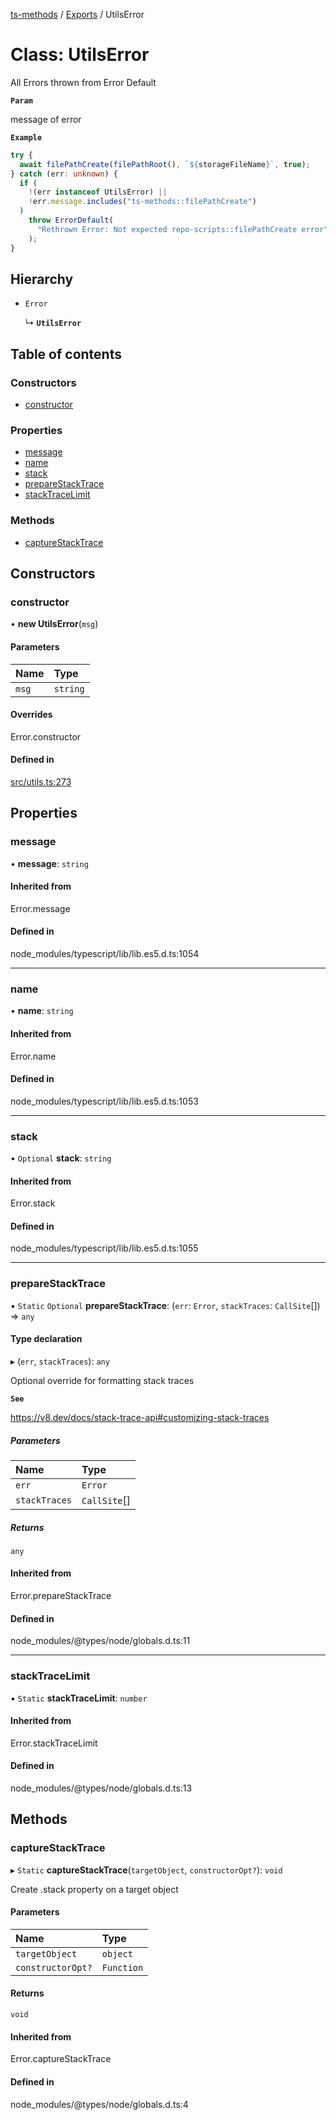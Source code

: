 [ts-methods](../README.md) / [Exports](../modules.md) / UtilsError

# Class: UtilsError

All Errors thrown from Error Default

**`Param`**

message of error

**`Example`**

```ts
try {
  await filePathCreate(filePathRoot(), `${storageFileName}`, true);
} catch (err: unknown) {
  if (
    !(err instanceof UtilsError) ||
    !err.message.includes("ts-methods::filePathCreate")
  )
    throw ErrorDefault(
      "Rethrown Error: Not expected repo-scripts::filePathCreate error"
    );
}
```

## Hierarchy

- `Error`

  ↳ **`UtilsError`**

## Table of contents

### Constructors

- [constructor](UtilsError.md#constructor)

### Properties

- [message](UtilsError.md#message)
- [name](UtilsError.md#name)
- [stack](UtilsError.md#stack)
- [prepareStackTrace](UtilsError.md#preparestacktrace)
- [stackTraceLimit](UtilsError.md#stacktracelimit)

### Methods

- [captureStackTrace](UtilsError.md#capturestacktrace)

## Constructors

### constructor

• **new UtilsError**(`msg`)

#### Parameters

| Name  | Type     |
| :---- | :------- |
| `msg` | `string` |

#### Overrides

Error.constructor

#### Defined in

[src/utils.ts:273](https://github.com/jonathanchowjh/ts-utils/blob/b6d944d/src/utils.ts#L273)

## Properties

### message

• **message**: `string`

#### Inherited from

Error.message

#### Defined in

node_modules/typescript/lib/lib.es5.d.ts:1054

---

### name

• **name**: `string`

#### Inherited from

Error.name

#### Defined in

node_modules/typescript/lib/lib.es5.d.ts:1053

---

### stack

• `Optional` **stack**: `string`

#### Inherited from

Error.stack

#### Defined in

node_modules/typescript/lib/lib.es5.d.ts:1055

---

### prepareStackTrace

▪ `Static` `Optional` **prepareStackTrace**: (`err`: `Error`, `stackTraces`: `CallSite`[]) => `any`

#### Type declaration

▸ (`err`, `stackTraces`): `any`

Optional override for formatting stack traces

**`See`**

https://v8.dev/docs/stack-trace-api#customizing-stack-traces

##### Parameters

| Name          | Type         |
| :------------ | :----------- |
| `err`         | `Error`      |
| `stackTraces` | `CallSite`[] |

##### Returns

`any`

#### Inherited from

Error.prepareStackTrace

#### Defined in

node_modules/@types/node/globals.d.ts:11

---

### stackTraceLimit

▪ `Static` **stackTraceLimit**: `number`

#### Inherited from

Error.stackTraceLimit

#### Defined in

node_modules/@types/node/globals.d.ts:13

## Methods

### captureStackTrace

▸ `Static` **captureStackTrace**(`targetObject`, `constructorOpt?`): `void`

Create .stack property on a target object

#### Parameters

| Name              | Type       |
| :---------------- | :--------- |
| `targetObject`    | `object`   |
| `constructorOpt?` | `Function` |

#### Returns

`void`

#### Inherited from

Error.captureStackTrace

#### Defined in

node_modules/@types/node/globals.d.ts:4
